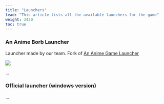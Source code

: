 ```yaml
---
title: "Launchers"
lead: "This article lists all the available launchers for the game"
weight: 3420
toc: true
---
```


### An Anime Borb Launcher

Launcher made by our team. Fork of [An Anime Game Launcher](../../../launcher/home)

<img src="https://github.com/an-anime-team/an-anime-borb-launcher/blob/main/repository/main-classic.png?raw=true">

...

### Official launcher (windows version)

...
